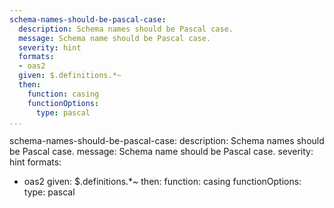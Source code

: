 ```yaml
---
schema-names-should-be-pascal-case:
  description: Schema names should be Pascal case.
  message: Schema name should be Pascal case.
  severity: hint
  formats:
  - oas2
  given: $.definitions.*~
  then:
    function: casing
    functionOptions:
      type: pascal
...
```

schema-names-should-be-pascal-case:
  description: Schema names should be Pascal case.
  message: Schema name should be Pascal case.
  severity: hint
  formats:
  - oas2
  given: $.definitions.*~
  then:
    function: casing
    functionOptions:
      type: pascal